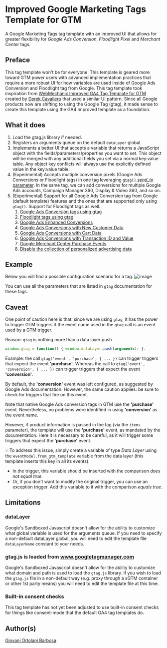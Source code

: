 # Improved Google Marketing Tags Template for GTM
A Google Marketing Tags tag template with an improved UI that allows for greater flexibility for *Google Ads Conversion*, *Floodlight Pixel* and *Merchant Center* tags.

## Preface
This tag template won't be for everyone. This template is geared more toward GTM power users with advanced implementation practices that require a more robust UI for how variables are used inside of Google Ads Conversion and Floodlight tag from Google. This tag template took inspiration from [WebMechanix Improved GA4 Tag Template for GTM](https://github.com/WebMechanix/gtm-improved-ga4) created by [Derek Cavaliero](https://github.com/derekcavaliero) that used a similar UI pattern. Since all Google products now are shifting to using the Google Tag (gtag), it made sense to create this template using the GA4 Improved template as a foundation.

## What it does

1. Load the gtag.js library if needed.
2. Registers an arguments queue on the default `dataLayer` global.
3. Implements a better UI that accepts a variable that returns a JavaScript object with the fields/parameters/properties you want to set. This object will be merged with any additional fields you set via a normal key:value table. Any object key conflicts will always use the explicitly defined value in the key:value table.
4. (Experimental) Accepts multiple conversion pixels (Google Ads Conversions or Floodlight tags) in one tag leveraging [`gtag()` _send_to_ parameter](https://developers.google.com/tag-platform/gtagjs/routing). In the same tag, we can add conversions for multiple Google Ads accounts, Campaign Manager 360, Display & Video 360, and so on.
5. (Experimental) Support for all Google Ads Conversion tag from Google (default template) features and the ones that are supported only using `gtag()`. Support for Floodlight tags as well.
    1. [Google Ads Conversion tags using gtag](https://support.google.com/google-ads/answer/7548399?hl=en)
    2. [Floodlight tags using gtag](https://support.google.com/campaignmanager/answer/7554821?hl=en)
    3. [Google Ads Enhanced Conversions](https://support.google.com/google-ads/answer/9888656?hl=en)
    4. [Google Ads Conversions with New Customer Data](https://support.google.com/google-ads/answer/12077475?hl=en)
    5. [Google Ads Conversions with Cart Data](https://support.google.com/google-ads/answer/9028614?hl=en)
    6. [Google Ads Conversions with Transaction ID and Value](https://support.google.com/google-ads/answer/6386790?hl=en)
    7. [Google Merchant Center Purchase Events](https://support.google.com/merchants/answer/13071852?sjid=1187090570514687035-SA&hl=en)
    8. [Disable the collection of personalized advertising data](https://support.google.com/google-ads/answer/9606827?hl=en)

## Example
Below you will find a possible configuration scenario for a tag.
![image](https://github.com/giovaniortolani/gtm-improved-google-ads-conversion-tag/assets/9199996/33906b9f-6c18-4848-a062-76d51b958b22)

You can use all the parameters that are listed in `gtag` documentation for these tags.

## Caveat

One point of caution here is that: since we are using `gtag`, it has the power to trigger GTM triggers if the event name used in the `gtag` call is an event used by a GTM trigger.

Reason: `gtag` is nothing more than a data layer push 
```js
window.gtag = function() { window.dataLayer.push(arguments); }.
```

Example: the call `gtag('event', 'purchase', { ... })` can trigger triggers that expect the event **'purchase'**. Whereas the call to `gtag('event', 'conversion', { ... })` can trigger triggers that expect the event **'conversion'**.

By default, the **'conversion'** event was left configured, as suggested by Google Ads documentation. However, the same caution applies: be sure to check for triggers that fire on this event.

Note that native Google Ads conversion tags in GTM use the **'purchase'** event. Nevertheless, no problems were identified in using **'conversion'** as the event name.

However, if product information is passed in the tag (via the `items` parameter), the template will use the **'purchase'** event, as mandated by the documentation. Here it is necessary to be careful, as it will trigger some triggers that expect the **'purchase'** event.

💡
To address this issue, simply create a variable of type *Data Layer* using the `eventModel.from_gtm_template` variable from the data layer (this template inserts this key in all its events).

- In the trigger, this variable should be inserted with the comparison *does not equal true*.
- Or, if you don't want to modify the original trigger, you can use an exception trigger. Add this variable to it with the comparison *equals true*.

## Limitations

### dataLayer
Google's Sandboxed Javascript doesn't allow for the ability to customize what global variable is used for the arguments queue. If you need to specify a non-default dataLayer global, you will need to edit the template file `dataLayerName` constant to your needs.

### gtag.js is loaded from www.googletagmanager.com
Google's Sandboxed Javascript doesn't allow for the ability to customize what domain and path is used to load the `gtag.js` library. If you wish to load the `gtag.js` file in a non-default way (e.g. proxy through a sGTM container or other 1st party means) you will need to edit the template file at this time.

### Built-in consent checks
This tag template has not yet been adjusted to use built-in consent checks for things like consent-mode that the default GA4 tag templates do.

## Author(s)
[Giovani Ortolani Barbosa](https://www.linkedin.com/in/giovani-ortolani-barbosa/)
